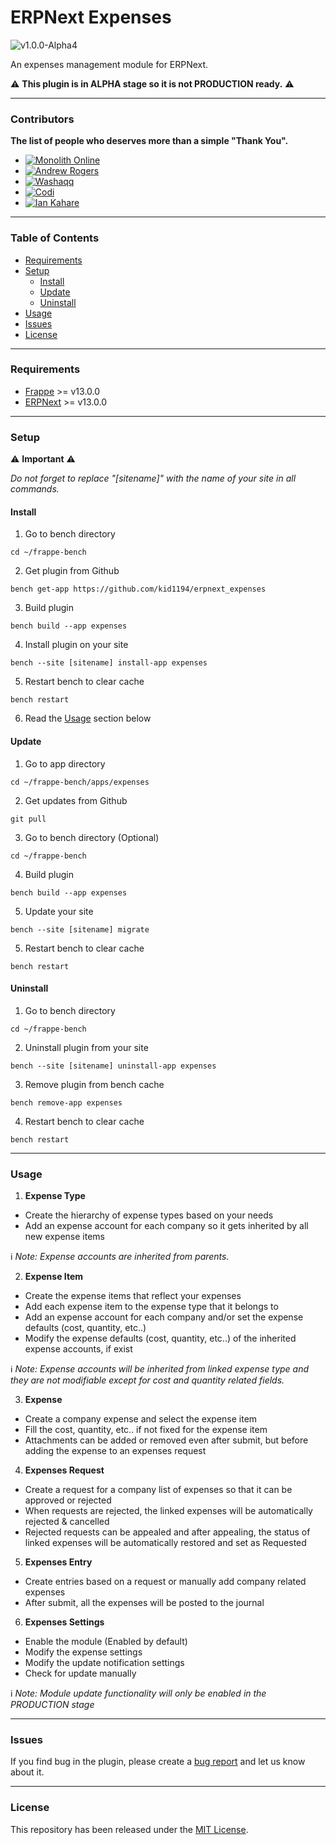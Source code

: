 # ERPNext Expenses

![v1.0.0-Alpha4](https://img.shields.io/badge/v1.0.0_Alpha4-2024/06/19-blue?style=plastic)

An expenses management module for ERPNext.

⚠️ **This plugin is in ALPHA stage so it is not PRODUCTION ready.** ⚠️

---

### Contributors
**The list of people who deserves more than a simple "Thank You".**
- [![Monolith Online](https://img.shields.io/badge/Monolith_Online-Debug_%7C_Test-red?style=plastic)](https://github.com/monolithon)
- [![Andrew Rogers](https://img.shields.io/badge/Andrew_Rogers-Debug_%7C_Test-blue?style=plastic)](https://github.com/agrogers)
- [![Washaqq](https://img.shields.io/badge/Washaqq-Debug_%7C_Test-orange?style=plastic)](https://github.com/washaqq)
- [![Codi](https://img.shields.io/badge/Codi-Debug_%7C_Test-green?style=plastic)](https://github.com/hassan-youssef)
- [![Ian Kahare](https://img.shields.io/badge/Ian_Kahare-Debug_%7C_Test-yellow?style=plastic)](https://github.com/iakah)

---

### Table of Contents
- [Requirements](#requirements)
- [Setup](#setup)
  - [Install](#install)
  - [Update](#update)
  - [Uninstall](#uninstall)
- [Usage](#usage)
- [Issues](#issues)
- [License](#license)

---

### Requirements
- [Frappe](https://github.com/frappe/frappe) >= v13.0.0
- [ERPNext](https://github.com/frappe/erpnext) >= v13.0.0

---

### Setup

⚠️ **Important** ⚠️

*Do not forget to replace "[sitename]" with the name of your site in all commands.*

#### Install
1. Go to bench directory

```
cd ~/frappe-bench
```

2. Get plugin from Github

```
bench get-app https://github.com/kid1194/erpnext_expenses
```

3. Build plugin

```
bench build --app expenses
```

4. Install plugin on your site

```
bench --site [sitename] install-app expenses
```

5. Restart bench to clear cache

```
bench restart
```

6. Read the [Usage](#usage) section below

#### Update
1. Go to app directory

```
cd ~/frappe-bench/apps/expenses
```

2. Get updates from Github

```
git pull
```

3. Go to bench directory (Optional)

```
cd ~/frappe-bench
```

4. Build plugin

```
bench build --app expenses
```

5. Update your site

```
bench --site [sitename] migrate
```

5. Restart bench to clear cache

```
bench restart
```

#### Uninstall
1. Go to bench directory

```
cd ~/frappe-bench
```

2. Uninstall plugin from your site

```
bench --site [sitename] uninstall-app expenses
```

3. Remove plugin from bench cache

```
bench remove-app expenses
```

4. Restart bench to clear cache

```
bench restart
```

---

### Usage
1. **Expense Type**
  - Create the hierarchy of expense types based on your needs
  - Add an expense account for each company so it gets inherited by all new expense items

ℹ️ *Note: Expense accounts are inherited from parents.*

2. **Expense Item**
  - Create the expense items that reflect your expenses
  - Add each expense item to the expense type that it belongs to
  - Add an expense account for each company and/or set the expense defaults (cost, quantity, etc..)
  - Modify the expense defaults (cost, quantity, etc..) of the inherited expense accounts, if exist

ℹ️ *Note: Expense accounts will be inherited from linked expense type and they are not modifiable except for cost and quantity related fields.*

3. **Expense**
  - Create a company expense and select the expense item
  - Fill the cost, quantity, etc.. if not fixed for the expense item
  - Attachments can be added or removed even after submit, but before adding the expense to an expenses request

4. **Expenses Request**
  - Create a request for a company list of expenses so that it can be approved or rejected
  - When requests are rejected, the linked expenses will be automatically rejected & cancelled
  - Rejected requests can be appealed and after appealing, the status of linked expenses will be automatically restored and set as Requested

5. **Expenses Entry**
  - Create entries based on a request or manually add company related expenses
  - After submit, all the expenses will be posted to the journal

6. **Expenses Settings**
  - Enable the module (Enabled by default)
  - Modify the expense settings
  - Modify the update notification settings
  - Check for update manually

ℹ️ *Note: Module update functionality will only be enabled in the PRODUCTION stage*

---

### Issues
If you find bug in the plugin, please create a [bug report](https://github.com/kid1194/erpnext_expenses/issues/new?assignees=&labels=&template=bug_report.md&title=) and let us know about it.

---

### License
This repository has been released under the [MIT License](https://github.com/kid1194/erpnext_expenses/blob/main/LICENSE).